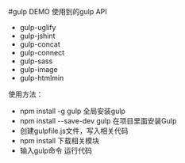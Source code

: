 #gulp DEMO
使用到的gulp API
* gulp-uglify
* gulp-jshint
* gulp-concat
* gulp-connect
* gulp-sass
* gulp-image
* gulp-htmlmin


使用方法：
* npm install -g gulp 全局安装gulp
* npm install --save-dev gulp 在项目里面安装Gulp
* 创建gulpfile.js文件，写入相关代码
* npm install 下载相关模块
* 输入gulp命令 运行代码






